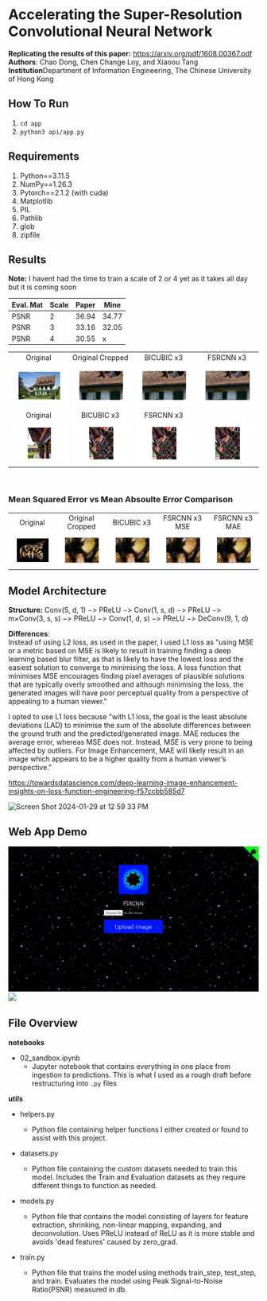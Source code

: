 # Accelerating the Super-Resolution Convolutional Neural Network

**Replicating the results of this paper:** https://arxiv.org/pdf/1608.00367.pdf <br/>
**Authors**: Chao Dong, Chen Change Loy, and Xiaoou Tang <br/>
**Institution**Department of Information Engineering, The Chinese University of Hong Kong <br/>

## How To Run

1. ```cd app```
2. ```python3 api/app.py```

## Requirements

1. Python==3.11.5
2. NumPy==1.26.3
3. Pytorch==2.1.2 (with cuda)
4. Matplotlib
5. PIL
7. Pathlib
8. glob
9. zipfile


## Results

**Note:** I havent had the time to train a scale of 2 or 4 yet as it takes all day but it is coming soon <br/>


| Eval. Mat | Scale | Paper | Mine |
|-----------|-------|-------|-----------------|
| PSNR | 2 | 36.94 | 34.77 |
| PSNR | 3 | 33.16 | 32.05 |
| PSNR | 4 | 30.55 | x |

<!-- <img width="490" alt="Screen Shot 2024-01-29 at 12 56 42 PM" src="https://github.com/NicoCeresa/FSRCNN-2016/assets/82683503/e6fb9398-b3f0-43af-928a-6016607738bc"> <br/>
<br/>
<img width="393" alt="Screen Shot 2024-01-29 at 12 58 01 PM" src="https://github.com/NicoCeresa/FSRCNN-2016/assets/82683503/f622bad8-833b-47b7-aa92-4b104e008a20"> -->

<table>
    <tr>
        <td><center>Original</center></td>
		<td><center>Original Cropped</center></td>
        <td><center>BICUBIC x3</center></td>
        <td><center>FSRCNN x3</center></td>
    </tr>
    <tr>
    	<td>
    		<center><img src="./images/cottage_og.png""></center>
    	</td>
		<td>
    		<center><img src="./images/cottage_crop.png""></center>
    	</td>
    	<td>
    		<center><img src="./images/cottage_lr.png"></center>
    	</td>
    	<td>
    		<center><img src="./images/cottage_hr.png"></center>
    	</td>
    </tr>
    <tr>
        <td><center>Original</center></td>
        <td><center>BICUBIC x3</center></td>
        <td><center>FSRCNN x3</center></td>
    </tr>
    <tr>
    	<tr>
    	<td>
    		<center><img src="./images/china_og.png""></center>
    	</td>
		<td>
    		<center><img src="./images/china_crop.png""></center>
    	</td>
    	<td>
    		<center><img src="./images/china_lr.png"></center>
    	</td>
    	<td>
    		<center><img src="./images/china_hr.png"></center>
    	</td>
    </tr>
</table>

<br/>

### Mean Squared Error vs Mean Absoulte Error Comparison

<table>
    <tr>
        <td><center>Original</center></td>
        <td><center>Original Cropped</center></td>
        <td><center>BICUBIC x3</center></td>
        <td><center>FSRCNN x3 MSE</center></td>
        <td><center>FSRCNN x3 MAE</center></td>
    </tr>
    <tr>
    	<td>
    		<center><img src="./images/bee_OG.png"></center>
    	</td>
        <td>
    		<center><img src="./images/bee_og_crop.png"></center>
    	</td>
    	<td>
    		<center><img src="./images/bee_LR.png"></center>
    	</td>
        <td>
    		<center><img src="./images/bee_hr_mse.png""></center>
    	</td>
    	<td>
    		<center><img src="./images/bee_hr_mae.png"></center>
    	</td>
    </tr>
</table>

## Model Architecture

**Structure:** Conv(5, d, 1) −> PReLU −> Conv(1, s, d) −> PReLU −> m×Conv(3, s, s) −> PReLU −> Conv(1, d, s) −> PReLU −> DeConv(9, 1, d)

**Differences**: <br/>
Instead of using L2 loss, as used in the paper, I used L1 loss as "using MSE or a metric based on MSE is likely to result in training finding a deep learning based blur filter, as that is likely to have the lowest loss and the easiest solution to converge to minimising the loss. A loss function that minimises MSE encourages finding pixel averages of plausible solutions that are typically overly smoothed and although minimising the loss, the generated images will have poor perceptual quality from a perspective of appealing to a human viewer." <br/>

I opted to use L1 loss because "with L1 loss, the goal is the least absolute deviations (LAD) to minimise the sum of the absolute differences between the ground truth and the predicted/generated image. MAE reduces the average error, whereas MSE does not. Instead, MSE is very prone to being affected by outliers. For Image Enhancement, MAE will likely result in an image which appears to be a higher quality from a human viewer’s perspective." <br/>

https://towardsdatascience.com/deep-learning-image-enhancement-insights-on-loss-function-engineering-f57ccbb585d7

<img width="401" alt="Screen Shot 2024-01-29 at 12 59 33 PM" src="https://github.com/NicoCeresa/FSRCNN-2016/assets/82683503/63e082ae-cb7e-4c71-95ff-4b2cee70ce3e">

## Web App Demo
<img src="./app/api/static/.other_ims/landing_page.png">

<img src="./app/api/static/.other_ims/fsrcnn_page.png">

## File Overview
**notebooks**
- 02_sandbox.ipynb <br/>
    - Jupyter notebook that contains everything in one place from ingestion to predictions. This is what I used as a rough draft before restructuring into `.py` files

**utils**
- helpers.py <br/>
    - Python file containing helper functions I either created or found to assist with this project. <br/>
- datasets.py <br/>
    - Python file containing the custom datasets needed to train this model. Includes the Train and Evaluation datasets as they require different things to function as needed.<br/>
- models.py<br/>
    - Python file that contains the model consisting of layers for feature extraction, shrinking, non-linear mapping, expanding, and deconvolution. Uses PReLU instead of ReLU as it is more stable and avoids 'dead features' caused by zero_grad.<br/>

- train.py<br/>
    - Python file that trains the model using methods train_step, test_step, and train. Evaluates the model using Peak Signal-to-Noise Ratio(PSNR) measured in db. 
